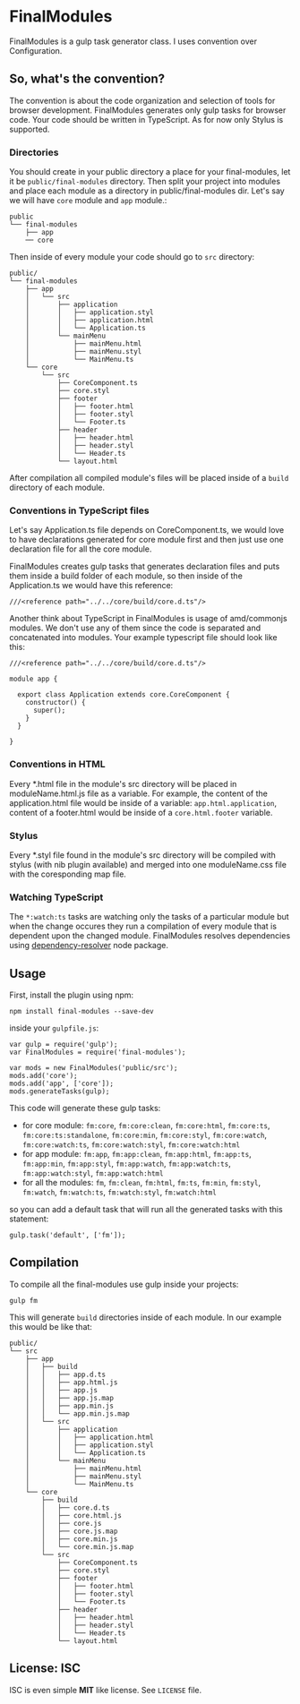 FinalModules
============

FinalModules is a gulp task generator class. I uses convention over Configuration.

## So, what's the convention?

The convention is about the code organization and selection of tools for browser development.
FinalModules generates only gulp tasks for browser code.
Your code should be written in TypeScript.
As for now only Stylus is supported.

### Directories

You should create in your public directory a place for your final-modules, let it be `public/final-modules` directory.
  Then split your project into modules and place each module as a directory in public/final-modules dir.
  Let's say we will have `core` module and `app` module.:
  
    public
    └── final-modules
        ├── app
        ── core

Then inside of every module your code should go to `src` directory:

    public/
    └── final-modules
        ├── app
        │   └── src
        │       ├── application
        │       │   ├── application.styl
        │       │   ├── application.html
        │       │   └── Application.ts
        │       └── mainMenu
        │           ├── mainMenu.html
        │           ├── mainMenu.styl
        │           └── MainMenu.ts
        └── core
            └── src
                ├── CoreComponent.ts
                ├── core.styl
                ├── footer
                │   ├── footer.html
                │   ├── footer.styl
                │   └── Footer.ts
                ├── header
                │   ├── header.html
                │   ├── header.styl
                │   └── Header.ts
                └── layout.html

After compilation all compiled module's files will be placed inside of a `build` directory of each module.

### Conventions in TypeScript files

Let's say Application.ts file depends on CoreComponent.ts, we would love to have declarations generated for core module first and then just use one declaration file for all the core module.

FinalModules creates gulp tasks that generates declaration files and puts them inside a build folder of each module, so then inside of the Application.ts we would have this reference:

    ///<reference path="../../core/build/core.d.ts"/>

Another think about TypeScript in FinalModules is usage of amd/commonjs modules. We don't use any of them since the code is separated and concatenated into modules. Your example typescript file should look like this:

    ///<reference path="../../core/build/core.d.ts"/>
    
    module app {
    
      export class Application extends core.CoreComponent {
        constructor() {
          super();    
        }
      }
    
    }

### Conventions in HTML

Every \*.html file in the module's src directory will be placed in moduleName.html.js file as a variable.
 For example, the content of the application.html file would be inside of a variable: `app.html.application`,
 content of a footer.html would be inside of a `core.html.footer` variable.

### Stylus

Every \*.styl file found in the module's src directory will be compiled with stylus (with nib plugin available) and merged into one moduleName.css file with the coresponding map file.

### Watching TypeScript

The `*:watch:ts` tasks are watching only the tasks of a particular module but when the change occures they run a compilation of every module that is dependent upon the changed module. FinalModules resolves dependencies using [dependency-resolver](https://www.npmjs.org/package/dependency-resolver "dependency-resolver") node package.

## Usage

First, install the plugin using npm:

    npm install final-modules --save-dev

inside your `gulpfile.js`:

    var gulp = require('gulp');
    var FinalModules = require('final-modules');
    
    var mods = new FinalModules('public/src');
    mods.add('core');
    mods.add('app', ['core']);
    mods.generateTasks(gulp);
    
This code will generate these gulp tasks: 

- for core module: `fm:core`, `fm:core:clean`, `fm:core:html`, `fm:core:ts`, `fm:core:ts:standalone`, `fm:core:min`, `fm:core:styl`, `fm:core:watch`, `fm:core:watch:ts`, `fm:core:watch:styl`, `fm:core:watch:html`
- for app module: `fm:app`, `fm:app:clean`, `fm:app:html`, `fm:app:ts`, `fm:app:min`, `fm:app:styl`, `fm:app:watch`, `fm:app:watch:ts`, `fm:app:watch:styl`, `fm:app:watch:html`
- for all the modules: `fm`, `fm:clean`, `fm:html`, `fm:ts`, `fm:min`, `fm:styl`, `fm:watch`, `fm:watch:ts`, `fm:watch:styl`, `fm:watch:html`

so you can add a default task that will run all the generated tasks with this statement:
 
    gulp.task('default', ['fm']);
  
## Compilation

To compile all the final-modules use gulp inside your projects:
 
    gulp fm
    
This will generate `build` directories inside of each module. In our example this would be like that:

    public/
    └── src
        ├── app
        │   ├── build
        │   │   ├── app.d.ts
        │   │   ├── app.html.js
        │   │   ├── app.js
        │   │   ├── app.js.map
        │   │   ├── app.min.js
        │   │   └── app.min.js.map
        │   └── src
        │       ├── application
        │       │   ├── application.html
        │       │   ├── application.styl
        │       │   └── Application.ts
        │       └── mainMenu
        │           ├── mainMenu.html
        │           ├── mainMenu.styl
        │           └── MainMenu.ts
        └── core
            ├── build
            │   ├── core.d.ts
            │   ├── core.html.js
            │   ├── core.js
            │   ├── core.js.map
            │   ├── core.min.js
            │   └── core.min.js.map
            └── src
                ├── CoreComponent.ts
                ├── core.styl
                ├── footer
                │   ├── footer.html
                │   ├── footer.styl
                │   └── Footer.ts
                ├── header
                │   ├── header.html
                │   ├── header.styl
                │   └── Header.ts
                └── layout.html
                
## License: ISC

ISC is even simple **MIT** like license. See `LICENSE` file.
